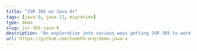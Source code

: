 ```yaml
---
title: "JSR 305 on Java 9+"
tags: [java-9, java-11, migration]
type: demo
slug: jsr-305-java-9
description: "An exploration into various ways getting JSR 305 to work on Java 9"
url: https://github.com/CodeFX-org/demo-java-x
---
```

